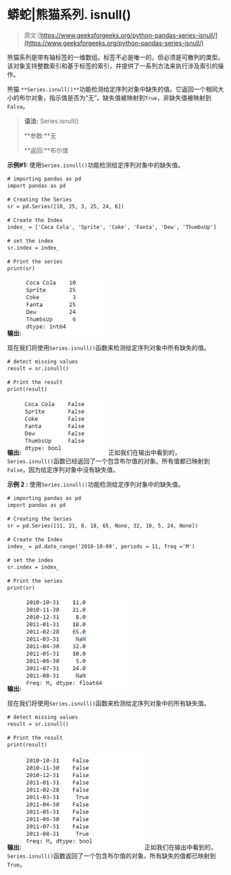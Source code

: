 # 蟒蛇|熊猫系列. isnull()

> 原文:[https://www.geeksforgeeks.org/python-pandas-series-isnull/](https://www.geeksforgeeks.org/python-pandas-series-isnull/)

熊猫系列是带有轴标签的一维数组。标签不必是唯一的，但必须是可散列的类型。该对象支持整数索引和基于标签的索引，并提供了一系列方法来执行涉及索引的操作。

熊猫 `**Series.isnull()**`功能检测给定序列对象中缺失的值。它返回一个相同大小的布尔对象，指示值是否为“无”。缺失值被映射到`True`，非缺失值被映射到`False`。

> **语法:** Series.isnull()
> 
> **参数:**无
> 
> **返回:**布尔值

**示例#1:** 使用`Series.isnull()`功能检测给定序列对象中的缺失值。

```
# importing pandas as pd
import pandas as pd

# Creating the Series
sr = pd.Series([10, 25, 3, 25, 24, 6])

# Create the Index
index_ = ['Coca Cola', 'Sprite', 'Coke', 'Fanta', 'Dew', 'ThumbsUp']

# set the index
sr.index = index_

# Print the series
print(sr)
```

**输出:**
![](img/1f53af828e1a9600b255c9201272ff8a.png)

现在我们将使用`Series.isnull()`函数来检测给定序列对象中所有缺失的值。

```
# detect missing values
result = sr.isnull()

# Print the result
print(result)
```

**输出:**
![](img/8be6a19da85ca0f1636690e58778be65.png)
正如我们在输出中看到的，`Series.isnull()`函数已经返回了一个包含布尔值的对象。所有值都已映射到`False`，因为给定序列对象中没有缺失值。

**示例 2 :** 使用`Series.isnull()`功能检测给定序列对象中的缺失值。

```
# importing pandas as pd
import pandas as pd

# Creating the Series
sr = pd.Series([11, 21, 8, 18, 65, None, 32, 10, 5, 24, None])

# Create the Index
index_ = pd.date_range('2010-10-09', periods = 11, freq ='M')

# set the index
sr.index = index_

# Print the series
print(sr)
```

**输出:**
![](img/bdbc91c185a028aab3bd3785a81cc2b0.png)

现在我们将使用`Series.isnull()`函数来检测给定序列对象中的所有缺失值。

```
# detect missing values
result = sr.isnull()

# Print the result
print(result)
```

**输出:**
![](img/f55911b7f8c8e24bec85d8348e967f1e.png)
正如我们在输出中看到的，`Series.isnull()`函数返回了一个包含布尔值的对象。所有缺失的值都已映射到`True`。